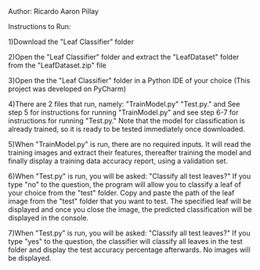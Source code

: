 Author: Ricardo Aaron Pillay

Instructions to Run:

1)Download the "Leaf Classifier" folder

2)Open the "Leaf Classifier" folder and extract the "LeafDataset" folder from the "LeafDataset.zip" file

3)Open the the "Leaf Classifier" folder in a Python IDE of your choice (This project was developed on PyCharm)

4)There are 2 files that run, namely: "TrainModel.py" "Test.py." and See step 5 for instructions for running "TrainModel.py" and see step 6-7 for instructions 
  for running "Test.py." Note that the model for classification is already trained, so it is ready to be tested immediately once downloaded.
     
5)When "TrainModel.py" is run, there are no required inputs. It will read the training images and extract their features, thereafter training the model
  and finally display a training data accuracy report, using a validation set.

6)When "Test.py" is run, you will be asked: "Classify all test leaves?" If you type "no" to the question, the program will allow you to classify 
  a leaf of your choice from the "test" folder. Copy and paste the path of the leaf image from the "test" folder that you want to test. The specified leaf will be         displayed and once you close the image, the predicted classification will be displayed in the console.

7)When "Test.py" is run, you will be asked: "Classify all test leaves?" If you type "yes" to the question, the classifier will classify all leaves in the test folder       and display the test accuracy percentage afterwards. No images will be displayed.



